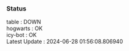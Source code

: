 ### Status


table : DOWN  
hogwarts : OK  
icy-bot : OK  
Latest Update : 2024-06-28 01:56:08.806940
